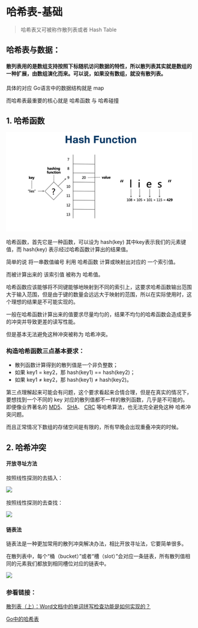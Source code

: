 # 哈希表-基础

> 哈希表又可被称作散列表或者 Hash Table

## 哈希表与数据：

#### 散列表用的是数组支持按照下标随机访问数据的特性，所以散列表其实就是数组的一种扩展，由数组演化而来。可以说，如果没有数组，就没有散列表。

具体的对应 Go语言中的数据结构就是 map

而哈希表最重要的核心就是 哈希函数 与 哈希碰撞

## 1. 哈希函数

![](https://raw.githubusercontent.com/driverzhang/image-storage/master/20200321185537.png)

哈希函数，首先它是一种函数，可以设为 hash\(key\) 其中key表示我们的元素键值，而 hash\(key\) 表示经过哈希函数计算出的结果值。

简单的说 将一串数值编号 利用 哈希函数 计算或映射出对应的 一个索引值。

而被计算出来的 该索引值 被称为 哈希值。

哈希函数应该能够将不同键能够地映射到不同的索引上，这要求哈希函数输出范围大于输入范围，但是由于键的数量会远远大于映射的范围，所以在实际使用时，这个理想的结果是不可能实现的。

一般在哈希函数计算出来的值要求尽量均匀的，结果不均匀的哈希函数会造成更多的冲突并导致更差的读写性能。

但是基本无法避免这种冲突被称为 哈希冲突。

### 构造哈希函数三点基本要求：

* 散列函数计算得到的散列值是一个非负整数；
* 如果 key1 = key2，那 hash\(key1\) == hash\(key2\)；
* 如果 key1 ≠ key2，那 hash\(key1\) ≠ hash\(key2\)。

第三点理解起来可能会有问题，这个要求看起来合情合理，但是在真实的情况下，要想找到一个不同的 key 对应的散列值都不一样的散列函数，几乎是不可能的。即便像业界著名的 [MD5](https://zh.wikipedia.org/wiki/MD5)、 [SHA](https://zh.wikipedia.org/wiki/SHA%E5%AE%B6%E6%97%8F)、 [CRC](https://zh.wikipedia.org/wiki/%E5%BE%AA%E7%92%B0%E5%86%97%E9%A4%98%E6%A0%A1%E9%A9%97) 等哈希算法，也无法完全避免这种 哈希冲突问题。

而且正常情况下数组的存储空间是有限的，所有早晚会出现重叠冲突的时候。

## 2. 哈希冲突

#### 开放寻址方法

按照线性探测的去插入：

![](https://static001.geekbang.org/resource/image/5c/d5/5c31a3127cbc00f0c63409bbe1fbd0d5.jpg)

按照线性探测的去查找：

![](https://static001.geekbang.org/resource/image/91/ff/9126b0d33476777e7371b96e676e90ff.jpg)

#### 链表法

链表法是一种更加常用的散列冲突解决办法，相比开放寻址法，它要简单很多。

在散列表中，每个“桶（bucket）”或者“槽（slot）”会对应一条链表，所有散列值相同的元素我们都放到相同槽位对应的链表中。

![](https://static001.geekbang.org/resource/image/a4/7f/a4b77d593e4cb76acb2b0689294ec17f.jpg)

### 参看链接：

[散列表（上）：Word文档中的单词拼写检查功能是如何实现的？](https://time.geekbang.org/column/article/64233)

[Go中的哈希表](https://draveness.me/golang/docs/part2-foundation/ch03-datastructure/golang-hashmap/)

